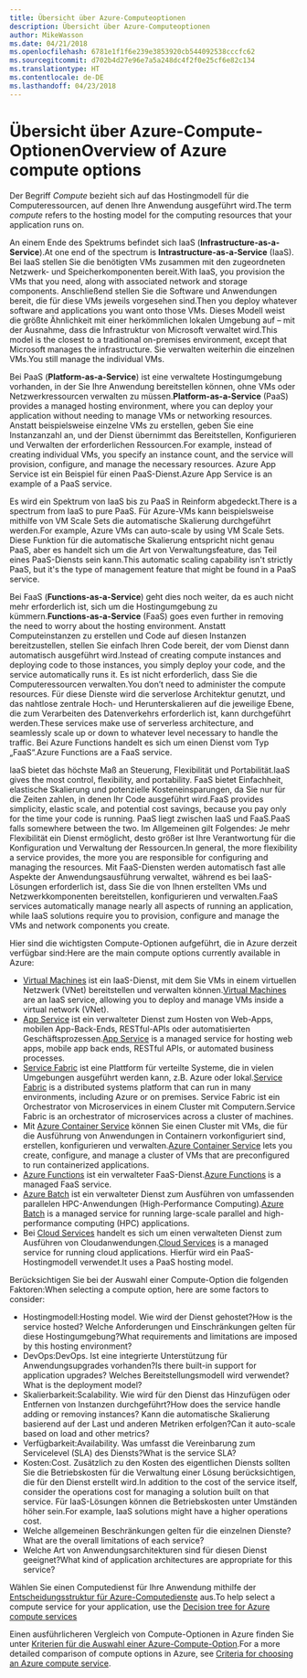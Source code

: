 ```yaml
---
title: Übersicht über Azure-Computeoptionen
description: Übersicht über Azure-Computeoptionen
author: MikeWasson
ms.date: 04/21/2018
ms.openlocfilehash: 6781e1f1f6e239e3853920cb544092538cccfc62
ms.sourcegitcommit: d702b4d27e96e7a5a248dc4f2f0e25cf6e82c134
ms.translationtype: HT
ms.contentlocale: de-DE
ms.lasthandoff: 04/23/2018
---
```

# <a name="overview-of-azure-compute-options"></a><span data-ttu-id="7c768-103">Übersicht über Azure-Compute-Optionen</span><span class="sxs-lookup"><span data-stu-id="7c768-103">Overview of Azure compute options</span></span>

<span data-ttu-id="7c768-104">Der Begriff *Compute* bezieht sich auf das Hostingmodell für die Computeressourcen, auf denen Ihre Anwendung ausgeführt wird.</span><span class="sxs-lookup"><span data-stu-id="7c768-104">The term *compute* refers to the hosting model for the computing resources that your application runs on.</span></span> 

<span data-ttu-id="7c768-105">An einem Ende des Spektrums befindet sich IaaS (**Infrastructure-as-a-Service**).</span><span class="sxs-lookup"><span data-stu-id="7c768-105">At one end of the spectrum is **Intrastructure-as-a-Service** (IaaS).</span></span> <span data-ttu-id="7c768-106">Bei IaaS stellen Sie die benötigten VMs zusammen mit den zugeordneten Netzwerk- und Speicherkomponenten bereit.</span><span class="sxs-lookup"><span data-stu-id="7c768-106">With IaaS, you provision the VMs that you need, along with associated network and storage components.</span></span> <span data-ttu-id="7c768-107">Anschließend stellen Sie die Software und Anwendungen bereit, die für diese VMs jeweils vorgesehen sind.</span><span class="sxs-lookup"><span data-stu-id="7c768-107">Then you deploy whatever software and applications you want onto those VMs.</span></span> <span data-ttu-id="7c768-108">Dieses Modell weist die größte Ähnlichkeit mit einer herkömmlichen lokalen Umgebung auf – mit der Ausnahme, dass die Infrastruktur von Microsoft verwaltet wird.</span><span class="sxs-lookup"><span data-stu-id="7c768-108">This model is the closest to a traditional on-premises environment, except that Microsoft manages the infrastructure.</span></span> <span data-ttu-id="7c768-109">Sie verwalten weiterhin die einzelnen VMs.</span><span class="sxs-lookup"><span data-stu-id="7c768-109">You still manage the individual VMs.</span></span>  

<span data-ttu-id="7c768-110">Bei PaaS (**Platform-as-a-Service**) ist eine verwaltete Hostingumgebung vorhanden, in der Sie Ihre Anwendung bereitstellen können, ohne VMs oder Netzwerkressourcen verwalten zu müssen.</span><span class="sxs-lookup"><span data-stu-id="7c768-110">**Platform-as-a-Service** (PaaS) provides a managed hosting environment, where you can deploy your application without needing to manage VMs or networking resources.</span></span> <span data-ttu-id="7c768-111">Anstatt beispielsweise einzelne VMs zu erstellen, geben Sie eine Instanzanzahl an, und der Dienst übernimmt das Bereitstellen, Konfigurieren und Verwalten der erforderlichen Ressourcen.</span><span class="sxs-lookup"><span data-stu-id="7c768-111">For example, instead of creating individual VMs, you specify an instance count, and the service will provision, configure, and manage the necessary resources.</span></span> <span data-ttu-id="7c768-112">Azure App Service ist ein Beispiel für einen PaaS-Dienst.</span><span class="sxs-lookup"><span data-stu-id="7c768-112">Azure App Service is an example of a PaaS service.</span></span>

<span data-ttu-id="7c768-113">Es wird ein Spektrum von IaaS bis zu PaaS in Reinform abgedeckt.</span><span class="sxs-lookup"><span data-stu-id="7c768-113">There is a spectrum from IaaS to pure PaaS.</span></span> <span data-ttu-id="7c768-114">Für Azure-VMs kann beispielsweise mithilfe von VM Scale Sets die automatische Skalierung durchgeführt werden.</span><span class="sxs-lookup"><span data-stu-id="7c768-114">For example, Azure VMs can auto-scale by using VM Scale Sets.</span></span> <span data-ttu-id="7c768-115">Diese Funktion für die automatische Skalierung entspricht nicht genau PaaS, aber es handelt sich um die Art von Verwaltungsfeature, das Teil eines PaaS-Diensts sein kann.</span><span class="sxs-lookup"><span data-stu-id="7c768-115">This automatic scaling capability isn't strictly PaaS, but it's the type of management feature that might be found in a PaaS service.</span></span>

<span data-ttu-id="7c768-116">Bei FaaS (**Functions-as-a-Service**) geht dies noch weiter, da es auch nicht mehr erforderlich ist, sich um die Hostingumgebung zu kümmern.</span><span class="sxs-lookup"><span data-stu-id="7c768-116">**Functions-as-a-Service** (FaaS) goes even further in removing the need to worry about the hosting environment.</span></span> <span data-ttu-id="7c768-117">Anstatt Computeinstanzen zu erstellen und Code auf diesen Instanzen bereitzustellen, stellen Sie einfach Ihren Code bereit, der vom Dienst dann automatisch ausgeführt wird.</span><span class="sxs-lookup"><span data-stu-id="7c768-117">Instead of creating compute instances and deploying code to those instances, you simply deploy your code, and the service automatically runs it.</span></span> <span data-ttu-id="7c768-118">Es ist nicht erforderlich, dass Sie die Computeressourcen verwalten.</span><span class="sxs-lookup"><span data-stu-id="7c768-118">You don’t need to administer the compute resources.</span></span> <span data-ttu-id="7c768-119">Für diese Dienste wird die serverlose Architektur genutzt, und das nahtlose zentrale Hoch- und Herunterskalieren auf die jeweilige Ebene, die zum Verarbeiten des Datenverkehrs erforderlich ist, kann durchgeführt werden.</span><span class="sxs-lookup"><span data-stu-id="7c768-119">These services make use of serverless architecture, and seamlessly scale up or down to whatever level necessary to handle the traffic.</span></span> <span data-ttu-id="7c768-120">Bei Azure Functions handelt es sich um einen Dienst vom Typ „FaaS“.</span><span class="sxs-lookup"><span data-stu-id="7c768-120">Azure Functions are a FaaS service.</span></span>

<span data-ttu-id="7c768-121">IaaS bietet das höchste Maß an Steuerung, Flexibilität und Portabilität.</span><span class="sxs-lookup"><span data-stu-id="7c768-121">IaaS gives the most control, flexibility, and portability.</span></span> <span data-ttu-id="7c768-122">FaaS bietet Einfachheit, elastische Skalierung und potenzielle Kosteneinsparungen, da Sie nur für die Zeiten zahlen, in denen Ihr Code ausgeführt wird.</span><span class="sxs-lookup"><span data-stu-id="7c768-122">FaaS provides simplicity, elastic scale, and potential cost savings, because you pay only for the time your code is running.</span></span> <span data-ttu-id="7c768-123">PaaS liegt zwischen IaaS und FaaS.</span><span class="sxs-lookup"><span data-stu-id="7c768-123">PaaS falls somewhere between the two.</span></span> <span data-ttu-id="7c768-124">Im Allgemeinen gilt Folgendes: Je mehr Flexibilität ein Dienst ermöglicht, desto größer ist Ihre Verantwortung für die Konfiguration und Verwaltung der Ressourcen.</span><span class="sxs-lookup"><span data-stu-id="7c768-124">In general, the more flexibility a service provides, the more you are responsible for configuring and managing the resources.</span></span> <span data-ttu-id="7c768-125">Mit FaaS-Diensten werden automatisch fast alle Aspekte der Anwendungsausführung verwaltet, während es bei IaaS-Lösungen erforderlich ist, dass Sie die von Ihnen erstellten VMs und Netzwerkkomponenten bereitstellen, konfigurieren und verwalten.</span><span class="sxs-lookup"><span data-stu-id="7c768-125">FaaS services automatically manage nearly all aspects of running an application, while IaaS solutions require you to provision, configure and manage the VMs and network components you create.</span></span>

<span data-ttu-id="7c768-126">Hier sind die wichtigsten Compute-Optionen aufgeführt, die in Azure derzeit verfügbar sind:</span><span class="sxs-lookup"><span data-stu-id="7c768-126">Here are the main compute options currently available in Azure:</span></span>

- <span data-ttu-id="7c768-127">[Virtual Machines](/azure/virtual-machines/) ist ein IaaS-Dienst, mit dem Sie VMs in einem virtuellen Netzwerk (VNet) bereitstellen und verwalten können.</span><span class="sxs-lookup"><span data-stu-id="7c768-127">[Virtual Machines](/azure/virtual-machines/) are an IaaS service, allowing you to deploy and manage VMs inside a virtual network (VNet).</span></span>
- <span data-ttu-id="7c768-128">[App Service](/azure/app-service/app-service-value-prop-what-is) ist ein verwalteter Dienst zum Hosten von Web-Apps, mobilen App-Back-Ends, RESTful-APIs oder automatisierten Geschäftsprozessen.</span><span class="sxs-lookup"><span data-stu-id="7c768-128">[App Service](/azure/app-service/app-service-value-prop-what-is) is a managed service for hosting web apps, mobile app back ends, RESTful APIs, or automated business processes.</span></span>
- <span data-ttu-id="7c768-129">[Service Fabric](/azure/service-fabric/service-fabric-overview) ist eine Plattform für verteilte Systeme, die in vielen Umgebungen ausgeführt werden kann, z.B. Azure oder lokal.</span><span class="sxs-lookup"><span data-stu-id="7c768-129">[Service Fabric](/azure/service-fabric/service-fabric-overview) is a distributed systems platform that can run in many environments, including Azure or on premises.</span></span> <span data-ttu-id="7c768-130">Service Fabric ist ein Orchestrator von Microservices in einem Cluster mit Computern.</span><span class="sxs-lookup"><span data-stu-id="7c768-130">Service Fabric is an orchestrator of microservices across a cluster of machines.</span></span> 
- <span data-ttu-id="7c768-131">Mit [Azure Container Service](/azure/container-service/container-service-intro) können Sie einen Cluster mit VMs, die für die Ausführung von Anwendungen in Containern vorkonfiguriert sind, erstellen, konfigurieren und verwalten.</span><span class="sxs-lookup"><span data-stu-id="7c768-131">[Azure Container Service](/azure/container-service/container-service-intro) lets you create, configure, and manage a cluster of VMs that are preconfigured to run containerized applications.</span></span>
- <span data-ttu-id="7c768-132">[Azure Functions](/azure/azure-functions/functions-overview) ist ein verwalteter FaaS-Dienst.</span><span class="sxs-lookup"><span data-stu-id="7c768-132">[Azure Functions](/azure/azure-functions/functions-overview) is a managed FaaS service.</span></span>
- <span data-ttu-id="7c768-133">[Azure Batch](/azure/batch/batch-technical-overview) ist ein verwalteter Dienst zum Ausführen von umfassenden parallelen HPC-Anwendungen (High-Performance Computing).</span><span class="sxs-lookup"><span data-stu-id="7c768-133">[Azure Batch](/azure/batch/batch-technical-overview) is a managed service for running large-scale parallel and high-performance computing (HPC) applications.</span></span>
- <span data-ttu-id="7c768-134">Bei [Cloud Services](/azure/cloud-services/cloud-services-choose-me) handelt es sich um einen verwalteten Dienst zum Ausführen von Cloudanwendungen.</span><span class="sxs-lookup"><span data-stu-id="7c768-134">[Cloud Services](/azure/cloud-services/cloud-services-choose-me) is a managed service for running cloud applications.</span></span> <span data-ttu-id="7c768-135">Hierfür wird ein PaaS-Hostingmodell verwendet.</span><span class="sxs-lookup"><span data-stu-id="7c768-135">It uses a PaaS hosting model.</span></span> 

<span data-ttu-id="7c768-136">Berücksichtigen Sie bei der Auswahl einer Compute-Option die folgenden Faktoren:</span><span class="sxs-lookup"><span data-stu-id="7c768-136">When selecting a compute option, here are some factors to consider:</span></span>

- <span data-ttu-id="7c768-137">Hostingmodell:</span><span class="sxs-lookup"><span data-stu-id="7c768-137">Hosting model.</span></span> <span data-ttu-id="7c768-138">Wie wird der Dienst gehostet?</span><span class="sxs-lookup"><span data-stu-id="7c768-138">How is the service hosted?</span></span> <span data-ttu-id="7c768-139">Welche Anforderungen und Einschränkungen gelten für diese Hostingumgebung?</span><span class="sxs-lookup"><span data-stu-id="7c768-139">What requirements and limitations are imposed by this hosting environment?</span></span> 
- <span data-ttu-id="7c768-140">DevOps:</span><span class="sxs-lookup"><span data-stu-id="7c768-140">DevOps.</span></span> <span data-ttu-id="7c768-141">Ist eine integrierte Unterstützung für Anwendungsupgrades vorhanden?</span><span class="sxs-lookup"><span data-stu-id="7c768-141">Is there built-in support for application upgrades?</span></span> <span data-ttu-id="7c768-142">Welches Bereitstellungsmodell wird verwendet?</span><span class="sxs-lookup"><span data-stu-id="7c768-142">What is the deployment model?</span></span>
- <span data-ttu-id="7c768-143">Skalierbarkeit:</span><span class="sxs-lookup"><span data-stu-id="7c768-143">Scalability.</span></span> <span data-ttu-id="7c768-144">Wie wird für den Dienst das Hinzufügen oder Entfernen von Instanzen durchgeführt?</span><span class="sxs-lookup"><span data-stu-id="7c768-144">How does the service handle adding or removing instances?</span></span> <span data-ttu-id="7c768-145">Kann die automatische Skalierung basierend auf der Last und anderen Metriken erfolgen?</span><span class="sxs-lookup"><span data-stu-id="7c768-145">Can it auto-scale based on load and other metrics?</span></span> 
- <span data-ttu-id="7c768-146">Verfügbarkeit:</span><span class="sxs-lookup"><span data-stu-id="7c768-146">Availability.</span></span> <span data-ttu-id="7c768-147">Was umfasst die Vereinbarung zum Servicelevel (SLA) des Diensts?</span><span class="sxs-lookup"><span data-stu-id="7c768-147">What is the service SLA?</span></span> 
- <span data-ttu-id="7c768-148">Kosten:</span><span class="sxs-lookup"><span data-stu-id="7c768-148">Cost.</span></span> <span data-ttu-id="7c768-149">Zusätzlich zu den Kosten des eigentlichen Diensts sollten Sie die Betriebskosten für die Verwaltung einer Lösung berücksichtigen, die für den Dienst erstellt wird.</span><span class="sxs-lookup"><span data-stu-id="7c768-149">In addition to the cost of the service itself, consider the operations cost for managing a solution built on that service.</span></span> <span data-ttu-id="7c768-150">Für IaaS-Lösungen können die Betriebskosten unter Umständen höher sein.</span><span class="sxs-lookup"><span data-stu-id="7c768-150">For example, IaaS solutions might have a higher operations cost.</span></span>
- <span data-ttu-id="7c768-151">Welche allgemeinen Beschränkungen gelten für die einzelnen Dienste?</span><span class="sxs-lookup"><span data-stu-id="7c768-151">What are the overall limitations of each service?</span></span> 
- <span data-ttu-id="7c768-152">Welche Art von Anwendungsarchitekturen sind für diesen Dienst geeignet?</span><span class="sxs-lookup"><span data-stu-id="7c768-152">What kind of application architectures are appropriate for this service?</span></span> 

<span data-ttu-id="7c768-153">Wählen Sie einen Computedienst für Ihre Anwendung mithilfe der [Entscheidungsstruktur für Azure-Computedienste](./compute-decision-tree.md) aus.</span><span class="sxs-lookup"><span data-stu-id="7c768-153">To help select a compute service for your application, use the [Decision tree for Azure compute services](./compute-decision-tree.md)</span></span>

<span data-ttu-id="7c768-154">Einen ausführlicheren Vergleich von Compute-Optionen in Azure finden Sie unter [Kriterien für die Auswahl einer Azure-Compute-Option](./compute-comparison.md).</span><span class="sxs-lookup"><span data-stu-id="7c768-154">For a more detailed comparison of compute options in Azure, see [Criteria for choosing an Azure compute service](./compute-comparison.md).</span></span>